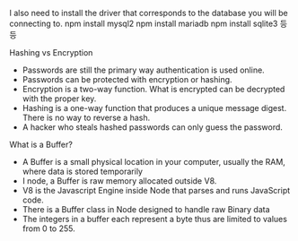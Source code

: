 I also need to install the driver that corresponds to the database you will be connecting to.
npm install mysql2
npm install mariadb
npm install sqlite3 등등

Hashing vs Encryption

- Passwords are still the primary way authentication is used online.
- Passwords can be protected with encryption or hashing.
- Encryption is a two-way function. What is encrypted can be decrypted with the proper key.
- Hashing is a one-way function that produces a unique message digest. There is no way to reverse a hash.
- A hacker who steals hashed passwords can only guess the password.

What is a Buffer?

- A Buffer is a small physical location in your computer, usually the RAM, where data is stored temporarily
- I node, a Buffer is raw memory allocated outside V8.
- V8 is the Javascript Engine inside Node that parses and runs JavaScript code.
- There is a Buffer class in Node designed to handle raw Binary data
- The integers in a buffer each represent a byte thus are limited to values from 0 to 255.
